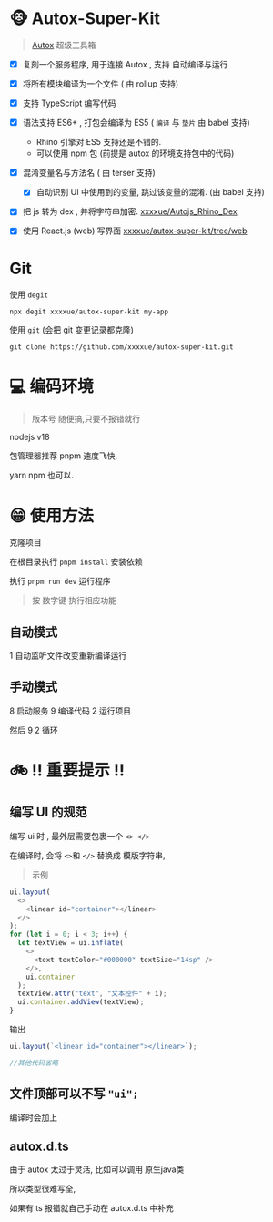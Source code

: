 # 🐵 Autox-Super-Kit
> [Autox](https://github.com/kkevsekk1/AutoX) 超级工具箱 


- [x] 复刻一个服务程序, 用于连接 Autox , 支持 自动编译与运行

- [x] 将所有模块编译为一个文件 ( 由 rollup 支持)

- [x] 支持 TypeScript 编写代码

- [x] 语法支持 ES6+ , 打包会编译为 ES5 ( `编译` 与 `垫片` 由 babel 支持)
  - Rhino 引擎对 ES5 支持还是不错的. 
  - 可以使用 npm 包 (前提是 autox 的环境支持包中的代码)
- [x] 混淆变量名与方法名 ( 由 terser 支持)

  - [x] 自动识别 UI 中使用到的变量, 跳过该变量的混淆. (由 babel 支持)

- [x] 把 js 转为 dex , 并将字符串加密.  [xxxxue/Autojs_Rhino_Dex](https://github.com/xxxxue/Autojs_Rhino_Dex)
  
- [x] 使用 React.js (web) 写界面 [xxxxue/autox-super-kit/tree/web](https://github.com/xxxxue/autox-super-kit/tree/web)

# Git

使用 `degit`

```
npx degit xxxxue/autox-super-kit my-app
```

使用 `git` (会把 git 变更记录都克隆)

```
git clone https://github.com/xxxxue/autox-super-kit.git
```

# 💻 编码环境

> 版本号 随便搞,只要不报错就行 

nodejs v18

包管理器推荐 pnpm 速度飞快,

yarn npm 也可以. 

# 😁 使用方法

克隆项目

在根目录执行 `pnpm install` 安装依赖

执行 `pnpm run dev` 运行程序

> 按 数字键 执行相应功能

## 自动模式

1 自动监听文件改变重新编译运行

## 手动模式

8 启动服务 9 编译代码 2 运行项目

然后 9 2 循环

# 🚲 !! 重要提示 !!

## 编写 UI 的规范

编写 ui 时 , 最外层需要包裹一个 `<> </>`

在编译时, 会将 `<>`和 `</>` 替换成 模版字符串, 

> 示例
```typescript
ui.layout(
  <>
    <linear id="container"></linear>
  </>
);
for (let i = 0; i < 3; i++) {
  let textView = ui.inflate(
    <>
      <text textColor="#000000" textSize="14sp" />
    </>,
    ui.container
  );
  textView.attr("text", "文本控件" + i);
  ui.container.addView(textView);
}
```

输出
```typescript
ui.layout(`<linear id="container"></linear>`);

//其他代码省略
```



## 文件顶部可以不写 ``"ui";``

编译时会加上



## autox.d.ts

由于 autox 太过于灵活, 比如可以调用 原生java类

所以类型很难写全,

如果有 ts 报错就自己手动在 autox.d.ts 中补充
